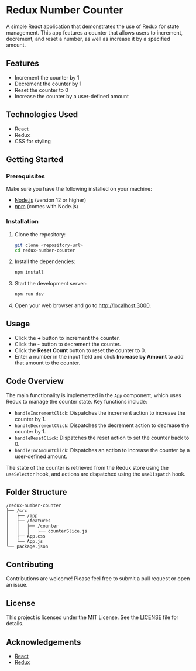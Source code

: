 # Redux Number Counter

A simple React application that demonstrates the use of Redux for state management. This app features a counter that allows users to increment, decrement, and reset a number, as well as increase it by a specified amount.

## Features

- Increment the counter by 1
- Decrement the counter by 1
- Reset the counter to 0
- Increase the counter by a user-defined amount

## Technologies Used

- React
- Redux
- CSS for styling

## Getting Started

### Prerequisites

Make sure you have the following installed on your machine:

- [Node.js](https://nodejs.org/) (version 12 or higher)
- [npm](https://www.npmjs.com/get-npm) (comes with Node.js)

### Installation

1. Clone the repository:

   ```bash
   git clone <repository-url>
   cd redux-number-counter
   ```

2. Install the dependencies:

   ```bash
   npm install
   ```

3. Start the development server:

   ```bash
   npm run dev
   ```

4. Open your web browser and go to [http://localhost:3000](http://localhost:3000).

## Usage

- Click the **+** button to increment the counter.
- Click the **-** button to decrement the counter.
- Click the **Reset Count** button to reset the counter to 0.
- Enter a number in the input field and click **Increase by Amount** to add that amount to the counter.

## Code Overview

The main functionality is implemented in the `App` component, which uses Redux to manage the counter state. Key functions include:

- `handleIncrementClick`: Dispatches the increment action to increase the counter by 1.
- `handleDecrementClick`: Dispatches the decrement action to decrease the counter by 1.
- `handleResetClick`: Dispatches the reset action to set the counter back to 0.
- `handleIncAmountClick`: Dispatches an action to increase the counter by a user-defined amount.

The state of the counter is retrieved from the Redux store using the `useSelector` hook, and actions are dispatched using the `useDispatch` hook.

## Folder Structure

```
/redux-number-counter
├── /src
│   ├── /app
│   ├── /features
│   │   ├── /counter
│   │   │   ├── counterSlice.js
│   ├── App.css
│   └── App.js
└── package.json
```

## Contributing

Contributions are welcome! Please feel free to submit a pull request or open an issue.

## License

This project is licensed under the MIT License. See the [LICENSE](LICENSE) file for details.

## Acknowledgements

- [React](https://reactjs.org/)
- [Redux](https://redux.js.org/)
